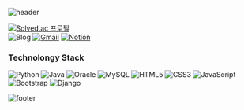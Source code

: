 ![header](https://capsule-render.vercel.app/api?type=slice&color=97DFFF&fontColor=F8D4E9&height=150&text=HyeonJeong%20Lee&fontSize=50&fontAlign=75&rotate=10&fontAlignY=30&animation=twinkling)
<!-- 소제목 : &desc=desc%20function%20is%20also%20rotated. -->
[![Solved.ac
프로필](http://mazassumnida.wtf/api/mini/generate_badge?boj=5jeon9u)](https://solved.ac/5jeon9u)<br>
![Blog](https://img.shields.io/badge/Blog-181717?style=flat&logo=gitHub&logoColor=white) [![Gmail](https://img.shields.io/badge/Gmail-EA4335?style=flat&logo=Gmail&logoColor=white)](mailto:lhynjn9@gmail.com) [![Notion](https://img.shields.io/badge/Notion-000000?style=flat&logo=Notion&logoColor=white)](https://www.notion.so/Jules-HyeonJeong-Lee-a1fee7f1bc084418b332c188811c3675)

### Technolongy Stack
![Python](https://img.shields.io/badge/Python-3776AB?style=flat&logo=Python&logoColor=white) ![Java](https://img.shields.io/badge/Java-007396?style=flat&logo=Java&logoColor=white)  ![Oracle](https://img.shields.io/badge/Oracle-F80000?style=flat&logo=Oracle&logoColor=white) ![MySQL](https://img.shields.io/badge/MySQL-4479A1?style=flat&logo=MySQL&logoColor=white) ![HTML5](https://img.shields.io/badge/HTML-E34F26?style=flat&logo=HTML5&logoColor=white) ![CSS3](https://img.shields.io/badge/CSS-1572B6?style=flat&logo=CSS3&logoColor=white)
![JavaScript](https://img.shields.io/badge/JavaScript-F7DF1E?style=flat&logo=JavaScript&logoColor=white) ![Bootstrap](https://img.shields.io/badge/Bootstrap-7952B3?style=flat&logo=Bootstrap&logoColor=white) ![Django](https://img.shields.io/badge/Django-092E20?style=flat&logo=Django&logoColor=white)


![footer](https://capsule-render.vercel.app/api?type=slice&reversal=true&color=97DFFF&fontColor=F8D4E9&height=150&fontSize=50&fontAlign=75&rotate=10&fontAlignY=30&animation=twinkling&section=footer)
